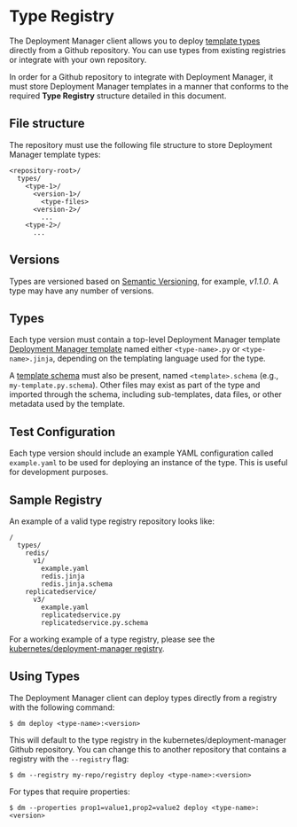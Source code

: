 # Type Registry

The Deployment Manager client allows you to deploy
[template types](https://github.com/kubernetes/deployment-manager/blob/master/docs/design/design.md#templates)
directly from a Github repository. You can use types from existing registries
or integrate with your own repository.

In order for a Github repository to integrate with Deployment Manager, it must
store Deployment Manager templates in a manner that conforms to the required
**Type Registry** structure detailed in this document.

## File structure
The repository must use the following file structure to store Deployment
Manager template types:

```
<repository-root>/
  types/
    <type-1>/
      <version-1>/
        <type-files>
      <version-2>/
        ...
    <type-2>/
      ...
```

## Versions
Types are versioned based on [Semantic Versioning](http://semver.org/), for
example, *v1.1.0*. A type may have any number of versions.

## Types
Each type version must contain a top-level Deployment Manager template
[Deployment Manager template](https://github.com/kubernetes/deployment-manager/blob/master/docs/design/design.md#templates)
named either `<type-name>.py` or `<type-name>.jinja`, depending on the
templating language used for the type.

A
[template schema](https://github.com/kubernetes/deployment-manager/blob/master/docs/design/design.md#template-schemas)
must also be present, named `<template>.schema` (e.g., `my-template.py.schema`).
Other files may exist as part of the type and imported through the schema,
including sub-templates, data files, or other metadata used by the template.

## Test Configuration
Each type version should include an example YAML configuration called
`example.yaml` to be used for deploying an instance of the type. This is useful
for development purposes.

## Sample Registry
An example of a valid type registry repository looks like:

```
/
  types/
    redis/
      v1/
        example.yaml
        redis.jinja
        redis.jinja.schema
    replicatedservice/
      v3/
        example.yaml
        replicatedservice.py
        replicatedservice.py.schema
```

For a working example of a type registry, please see the
[kubernetes/deployment-manager registry](https://github.com/kubernetes/deployment-manager/tree/master/types).

## Using Types
The Deployment Manager client can deploy types directly from a registry with
the following command:

```
$ dm deploy <type-name>:<version>
```

This will default to the type registry in the kubernetes/deployment-manager
Github repository. You can change this to another repository that contains a
registry with the `--registry` flag:

```
$ dm --registry my-repo/registry deploy <type-name>:<version>
```

For types that require properties:

```
$ dm --properties prop1=value1,prop2=value2 deploy <type-name>:<version>

